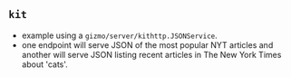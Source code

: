 ## `kit`
* example using a `gizmo/server/kithttp.JSONService`. 
* one endpoint will serve JSON of the most popular NYT articles and another will serve JSON listing recent articles in The New York Times about 'cats'.
